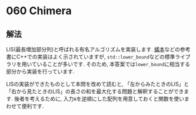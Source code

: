 # 060 Chimera

## 解法
LIS(最長増加部分列)と呼ばれる有名アルゴリズムを実装します. [蟻本](https://www.amazon.co.jp/dp/4839941068)などの参考書にC++での実装はよく示されていますが, `std::lower_bound`などの標準ライブラリを用いていることが多いです. そのため, 本答案では`lower_bound`に相当する部分から実装を行っています.

LISの実装ができたものとして本問を改めて読むと, 「左からみたときのLIS」と「右から見たときのLIS」の長さの和を最大化する問題と解釈することができます. 後者を考えるために, 入力`A`を逆順にした配列を用意しておくと関数を使いまわせて便利です.